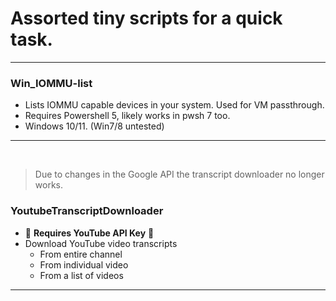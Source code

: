 # Assorted tiny scripts for a quick task.

---

### Win_IOMMU-list
- Lists IOMMU capable devices in your system. Used for VM passthrough.
- Requires Powershell 5, likely works in pwsh 7 too.
- Windows 10/11. (Win7/8 untested)

---

<br>

> Due to changes in the Google API the transcript downloader no longer works.
> 

### YoutubeTranscriptDownloader
- 🚨 **Requires YouTube API Key** 🚨
- Download YouTube video transcripts
  - From entire channel
  - From individual video
  - From a list of videos
 
---
